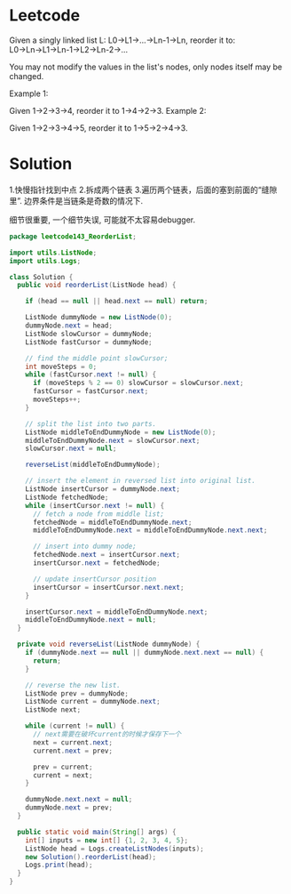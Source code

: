 # Leetcode

Given a singly linked list L: L0→L1→…→Ln-1→Ln,
reorder it to: L0→Ln→L1→Ln-1→L2→Ln-2→…

You may not modify the values in the list's nodes, only nodes itself may be changed.

Example 1:

Given 1->2->3->4, reorder it to 1->4->2->3.
Example 2:

Given 1->2->3->4->5, reorder it to 1->5->2->4->3.


# Solution

1.快慢指针找到中点
2.拆成两个链表 
3.遍历两个链表，后面的塞到前面的“缝隙里”. 边界条件是当链条是奇数的情况下.

细节很重要, 一个细节失误, 可能就不太容易debugger.

```java
package leetcode143_ReorderList;

import utils.ListNode;
import utils.Logs;

class Solution {
  public void reorderList(ListNode head) {

    if (head == null || head.next == null) return;

    ListNode dummyNode = new ListNode(0);
    dummyNode.next = head;
    ListNode slowCursor = dummyNode;
    ListNode fastCursor = dummyNode;

    // find the middle point slowCursor;
    int moveSteps = 0;
    while (fastCursor.next != null) {
      if (moveSteps % 2 == 0) slowCursor = slowCursor.next;
      fastCursor = fastCursor.next;
      moveSteps++;
    }

    // split the list into two parts.
    ListNode middleToEndDummyNode = new ListNode(0);
    middleToEndDummyNode.next = slowCursor.next;
    slowCursor.next = null;

    reverseList(middleToEndDummyNode);

    // insert the element in reversed list into original list.
    ListNode insertCursor = dummyNode.next;
    ListNode fetchedNode;
    while (insertCursor.next != null) {
      // fetch a node from middle list;
      fetchedNode = middleToEndDummyNode.next;
      middleToEndDummyNode.next = middleToEndDummyNode.next.next;

      // insert into dummy node;
      fetchedNode.next = insertCursor.next;
      insertCursor.next = fetchedNode;

      // update insertCursor position
      insertCursor = insertCursor.next.next;
    }

    insertCursor.next = middleToEndDummyNode.next;
    middleToEndDummyNode.next = null;
  }

  private void reverseList(ListNode dummyNode) {
    if (dummyNode.next == null || dummyNode.next.next == null) {
      return;
    }

    // reverse the new list.
    ListNode prev = dummyNode;
    ListNode current = dummyNode.next;
    ListNode next;

    while (current != null) {
      // next需要在破坏current的时候才保存下一个
      next = current.next;
      current.next = prev;

      prev = current;
      current = next;
    }

    dummyNode.next.next = null;
    dummyNode.next = prev;
  }

  public static void main(String[] args) {
    int[] inputs = new int[] {1, 2, 3, 4, 5};
    ListNode head = Logs.createListNodes(inputs);
    new Solution().reorderList(head);
    Logs.print(head);
  }
}


```

